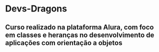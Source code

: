 ﻿# Devs-Dragons
 ## Curso realizado na plataforma Alura, com foco em classes e heranças no desenvolvimento de aplicações com orientação a objetos


<!-- 1. BlazeDraco - Vida: 8, Mana: 5, Level: 62, Classe: Mago
2. ShadowWing - Vida: 6, Mana: 8, Level: 45, Classe: Ladino
3. FrostFang - Vida: 9, Mana: 4, Level: 77, Classe: Guerreiro
4. EmberScale - Vida: 7, Mana: 6, Level: 53, Classe: Mago
5. StormySerpent - Vida: 5, Mana: 9, Level: 36, Classe: Elementalista
6. MysticMaw - Vida: 8, Mana: 7, Level: 60, Classe: Paladino
7. LavaLurker - Vida: 9, Mana: 3, Level: 81, Classe: Guerreiro
8. VenomVortex - Vida: 4, Mana: 8, Level: 29, Classe: Feiticeiro
9. CrystalClaw - Vida: 6, Mana: 7, Level: 42, Classe: Ladino
10. ThunderTail - Vida: 7, Mana: 5, Level: 55, Classe: Arqueiro
11. AuroraDancer - Vida: 5, Mana: 9, Level: 39, Classe: Elementalista
12. ObsidianOracle - Vida: 8, Mana: 6, Level: 58, Classe: Paladino
13. RadiantRipper - Vida: 7, Mana: 8, Level: 49, Classe: Mago
14. CelestialChaos - Vida: 6, Mana: 7, Level: 43, Classe: Ladino
15. FrostbiteFury - Vida: 9, Mana: 4, Level: 76, Classe: Guerreiro
16. EmberEcho - Vida: 7, Mana: 5, Level: 54, Classe: Arqueiro
17. StormSurge - Vida: 6, Mana: 9, Level: 41, Classe: Elementalista
18. VenomousVortex - Vida: 8, Mana: 3, Level: 79, Classe: Guerreiro
19. ShimmerScale - Vida: 5, Mana: 8, Level: 38, Classe: Feiticeiro
20. ThunderStrike - Vida: 9, Mana: 6, Level: 63, Classe: Paladino
21. LunarLurker - Vida: 6, Mana: 7, Level: 46, Classe: Mago
22. InfernoImpaler - Vida: 8, Mana: 4, Level: 72, Classe: Guerreiro
23. FrostfallenFang - Vida: 7, Mana: 8, Level: 48, Classe: Ladino
24. CrimsonChaos - Vida: 5, Mana: 9, Level: 37, Classe: Elementalista
25. NebulaNest - Vida: 9, Mana: 3, Level: 80, Classe: Guerreiro
26. ObsidianOblivion - Vida: 6, Mana: 6, Level: 50, Classe: Arqueiro
27. SearingShadow - Vida: 7, Mana: 7, Level: 44, Classe: Feiticeiro
28. WhisperingWyrmling - Vida: 8, Mana: 5, Level: 61, Classe: Paladino
29. FrostfireFury - Vida: 9, Mana: 4, Level: 75, Classe: Guerreiro
30. AshenAzure - Vida: 7, Mana: 6, Level: 52, Classe: Mago
31. VolcanicVagabond - Vida: 5, Mana: 8, Level: 40, Classe: Elementalista
32. SerpentSpecter - Vida: 8, Mana: 7, Level: 57, Classe: Ladino
33. CelestialCrest - Vida: 6, Mana: 9, Level: 47, Classe: Paladino
34. ThunderTornado - Vida: 7, Mana: 5, Level: 56, Classe: Arqueiro
35. MysticMagma - Vida: 9, Mana: 3, Level: 78, Classe: Guerreiro
36. EmberEnigma - Vida: 6, Mana: 6, Level: 51, Classe: Mago
37. LurkingLunar - Vida: 8, Mana: 4, Level: 74, Classe: Guerreiro
38. VenomousVortex - Vida: 7, Mana: 7, Level: 45, Classe: Feiticeiro
39. CrystalCrawler - Vida: 5, Mana: 9, Level: 35, Classe: Elementalista
40. StormySorcerer - Vida: 9, Mana: 5, Level: 64, Classe: Paladino
41. DriftingDusk - Vida: 6, Mana: 8, Level: 53, Classe: Arqueiro
42. FeralFrost - Vida: 8, Mana: 6, Level: 59, Classe: Mago
43. InfernoInquisitor - Vida: 7, Mana: 5, Level: 55, Classe: Guerreiro
44. WhisperingWyrm - Vida: 9, Mana: 4, Level: 77, Classe: Paladino
45. ThunderousTempest - Vida: 6, Mana: 7, Level: 42, Classe: Ladino
46. NebulaNexus - Vida: 8, Mana: 3, Level: 81, Classe: Guerreiro
47. ObsidianOmen - Vida: 7, Mana: 8, Level: 49, Classe: Mago
48. SearingSerpentine - Vida: 6, Mana: 7, Level: 43, Classe: Elementalista
49. CelestialCipher - Vida: 9, Mana: 4, Level: 76, Classe: Guerreiro
50. FrostflameFury - Vida: 7, Mana: 5, Level: 54, Classe: Arqueiro
51. AshenAbyss - Vida: 6, Mana: 9, Level: 41, Classe: Elementalista
52. VolcanicVigilante - Vida: 8, Mana: 6, Level: 60, Classe: Paladino -->
